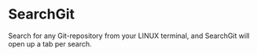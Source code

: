 # SearchGit
Search for any Git-repository from your LINUX terminal, and SearchGit will open up a tab per search.
